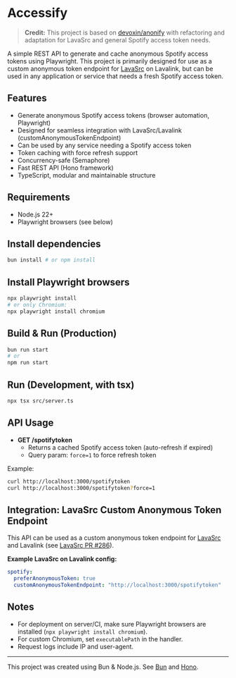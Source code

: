 # Accessify

> **Credit:** This project is based on [devoxin/anonify](https://github.com/devoxin/anonify) with refactoring and adaptation for LavaSrc and general Spotify access token needs.

A simple REST API to generate and cache anonymous Spotify access tokens using Playwright. This project is primarily designed for use as a custom anonymous token endpoint for [LavaSrc](https://github.com/topi314/LavaSrc) on Lavalink, but can be used in any application or service that needs a fresh Spotify access token.

## Features
- Generate anonymous Spotify access tokens (browser automation, Playwright)
- Designed for seamless integration with LavaSrc/Lavalink (customAnonymousTokenEndpoint)
- Can be used by any service needing a Spotify access token
- Token caching with force refresh support
- Concurrency-safe (Semaphore)
- Fast REST API (Hono framework)
- TypeScript, modular and maintainable structure

## Requirements
- Node.js 22+
- Playwright browsers (see below)

## Install dependencies

```bash
bun install # or npm install
```

## Install Playwright browsers

```bash
npx playwright install
# or only Chromium:
npx playwright install chromium
```

## Build & Run (Production)

```bash
bun run start
# or
npm run start
```

## Run (Development, with tsx)

```bash
npx tsx src/server.ts
```

## API Usage

- **GET /spotifytoken**
  - Returns a cached Spotify access token (auto-refresh if expired)
  - Query param: `force=1` to force refresh token

Example:
```bash
curl http://localhost:3000/spotifytoken
curl http://localhost:3000/spotifytoken?force=1
```

## Integration: LavaSrc Custom Anonymous Token Endpoint

This API can be used as a custom anonymous token endpoint for [LavaSrc](https://github.com/topi314/LavaSrc) and Lavalink (see [LavaSrc PR #286](https://github.com/topi314/LavaSrc/pull/286)).

**Example LavaSrc on Lavalink config:**
```yaml
spotify:
  preferAnonymousToken: true
  customAnonymousTokenEndpoint: "http://localhost:3000/spotifytoken"
```

## Notes
- For deployment on server/CI, make sure Playwright browsers are installed (`npx playwright install chromium`).
- For custom Chromium, set `executablePath` in the handler.
- Request logs include IP and user-agent.

---

This project was created using Bun & Node.js. See [Bun](https://bun.sh) and [Hono](https://hono.dev/).

